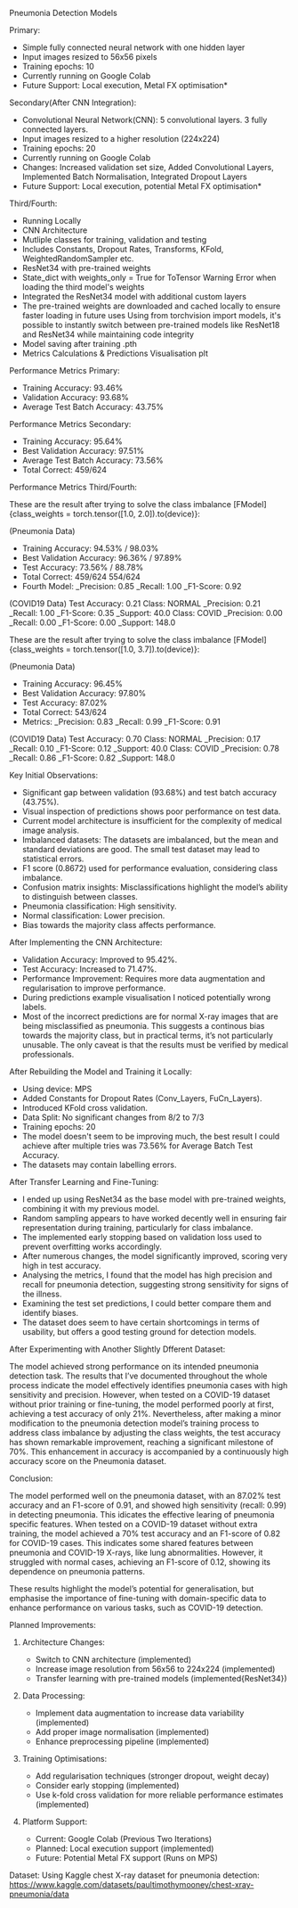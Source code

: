 Pneumonia Detection Models

Primary:

- Simple fully connected neural network with one hidden layer
- Input images resized to 56x56 pixels
- Training epochs: 10
- Currently running on Google Colab
- Future Support: Local execution, Metal FX optimisation*

Secondary(After CNN Integration):

- Convolutional Neural Network(CNN):
                                    5 convolutional layers.
                                    3 fully connected layers.
- Input images resized to a higher resolution (224x224)
- Training epochs: 20
- Currently running on Google Colab
- Changes: 
         Increased validation set size,
         Added Convolutional Layers, 
         Implemented Batch Normalisation, 
         Integrated Dropout Layers
- Future Support: Local execution, potential Metal FX optimisation*

Third/Fourth:

- Running Locally
- CNN Architecture
- Mutliple classes for training, validation and testing
- Includes Constants, Dropout Rates, Transforms, KFold, WeightedRandomSampler etc.
- ResNet34 with pre-trained weights
- State_dict with weights_only = True for ToTensor Warning Error when loading the third model's weights
- Integrated the ResNet34 model with additional custom layers
- The pre-trained weights are downloaded and cached locally to ensure faster loading in future uses 
   Using from torchvision import models, it's possible to instantly switch between pre-trained models like ResNet18 and ResNet34 while maintaining code integrity
- Model saving after training .pth
- Metrics Calculations & Predictions Visualisation plt

Performance Metrics Primary:

- Training Accuracy: 93.46%
- Validation Accuracy: 93.68%
- Average Test Batch Accuracy: 43.75%

Performance Metrics Secondary:

- Training Accuracy: 95.64%
- Best Validation Accuracy: 97.51%
- Average Test Batch Accuracy: 73.56%
- Total Correct: 459/624

Performance Metrics Third/Fourth:

These are the result after trying to solve the class imbalance [FModel] {class_weights = torch.tensor([1.0, 2.0]).to(device)}:

(Pneumonia Data)
- Training Accuracy: 94.53% / 98.03%
- Best Validation Accuracy: 96.36% / 97.89%
- Test Accuracy: 73.56% / 88.78%
- Total Correct: 459/624
                  554/624
- Fourth Model: 
               _Precision: 0.85
               _Recall: 1.00
               _F1-Score: 0.92

(COVID19 Data)
Test Accuracy: 0.21
Class: NORMAL
  _Precision: 0.21
  _Recall: 1.00
  _F1-Score: 0.35
  _Support: 40.0
Class: COVID
  _Precision: 0.00
  _Recall: 0.00
  _F1-Score: 0.00
  _Support: 148.0

These are the result after trying to solve the class imbalance [FModel] {class_weights = torch.tensor([1.0, 3.7]).to(device)}:

(Pneumonia Data)
- Training Accuracy: 96.45%
- Best Validation Accuracy: 97.80%
- Test Accuracy: 87.02%
- Total Correct: 543/624
- Metrics: 
               _Precision: 0.83
               _Recall: 0.99
               _F1-Score: 0.91

(COVID19 Data)
Test Accuracy: 0.70
Class: NORMAL
   _Precision: 0.17
   _Recall: 0.10
   _F1-Score: 0.12
   _Support: 40.0
Class: COVID
   _Precision: 0.78
   _Recall: 0.86
   _F1-Score: 0.82
   _Support: 148.0

Key Initial Observations:

- Significant gap between validation (93.68%) and test batch accuracy (43.75%).
- Visual inspection of predictions shows poor performance on test data.
- Current model architecture is insufficient for the complexity of medical image analysis.
- Imbalanced datasets: 
                     The datasets are imbalanced, but the mean and standard deviations are good.
                     The small test dataset may lead to statistical errors.
- F1 score (0.8672) used for performance evaluation, considering class imbalance.
- Confusion matrix insights: Misclassifications highlight the model’s ability to distinguish between classes.
- Pneumonia classification: High sensitivity.
- Normal classification: Lower precision.
- Bias towards the majority class affects performance.

After Implementing the CNN Architecture:

- Validation Accuracy: Improved to 95.42%.
- Test Accuracy: Increased to 71.47%.
- Performance Improvement: Requires more data augmentation and regularisation to improve performance.
- During predictions example visualisation I noticed potentially wrong labels.
- Most of the incorrect predictions are for normal X-ray images that are being misclassified as pneumonia.
   This suggests a continous bias towards the majority class, but in practical terms, it’s not particularly unusable.
   The only caveat is that the results must be verified by medical professionals.

After Rebuilding the Model and Training it Locally:

- Using device: MPS
- Added Constants for Dropout Rates (Conv_Layers, FuCn_Layers).
- Introduced KFold cross validation.
- Data Split: No significant changes from 8/2 to 7/3
- Training epochs: 20
- The model doesn't seem to be improving much, the best result I could achieve after multiple tries was 73.56% for Average Batch Test Accuracy.
- The datasets may contain labelling errors. 

After Transfer Learning and Fine-Tuning:

- I ended up using ResNet34 as the base model with pre-trained weights, combining it with my previous model.
- Random sampling appears to have worked decently well in ensuring fair representation during training, particularly for class imbalance.
- The implemented early stopping based on validation loss used to prevent overfitting works accordingly.
- After numerous changes, the model significantly improved, scoring very high in test accuracy.
- Analysing the metrics, I found that the model has high precision and recall for pneumonia detection, suggesting strong sensitivity for signs of the illness.
- Examining the test set predictions, I could better compare them and identify biases. 
- The dataset does seem to have certain shortcomings in terms of usability, but offers a good testing ground for detection models.

After Experimenting with Another Slightly Dfferent Dataset:

The model achieved strong performance on its intended pneumonia detection task. The results that I’ve documented throughout the whole process indicate the model effectively identifies pneumonia cases with high sensitivity and precision. 
However, when tested on a COVID-19 dataset without prior training or fine-tuning, the model performed poorly at first, achieving a test accuracy of only 21%. 
Nevertheless, after making a minor modification to the pneumonia detection model’s training process to address class imbalance by adjusting the class weights, the test accuracy has shown remarkable improvement, reaching a significant milestone of 70%. 
This enhancement in accuracy is accompanied by a continuously high accuracy score on the Pneumonia dataset.

Conclusion:

The model performed well on the pneumonia dataset, with an 87.02% test accuracy and an F1-score of 0.91, and showed high sensitivity (recall: 0.99) in detecting pneumonia. This idicates the effective learing of pneumonia specific features.
When tested on a COVID-19 dataset without extra training, the model achieved a 70% test accuracy and an F1-score of 0.82 for COVID-19 cases. This indicates some shared features between pneumonia and COVID-19 X-rays, like lung abnormalities. 
However, it struggled with normal cases, achieving an F1-score of 0.12, showing its dependence on pneumonia patterns.

These results highlight the model’s potential for generalisation, but emphasise the importance of fine-tuning with domain-specific data to enhance performance on various tasks, such as COVID-19 detection.

Planned Improvements:

1. Architecture Changes:
   - Switch to CNN architecture (implemented)
   - Increase image resolution from 56x56 to 224x224 (implemented)
   - Transfer learning with pre-trained models (implemented{ResNet34})

2. Data Processing:
   - Implement data augmentation to increase data variability (implemented)
   - Add proper image normalisation (implemented)
   - Enhance preprocessing pipeline (implemented)

3. Training Optimisations:
   - Add regularisation techniques (stronger dropout, weight decay)
   - Consider early stopping (implemented)
   - Use k-fold cross validation for more reliable performance estimates (implemented)

4. Platform Support:
   - Current: Google Colab (Previous Two Iterations)
   - Planned: Local execution support (implemented)
   - Future: Potential Metal FX support (Runs on MPS)

Dataset:
Using Kaggle chest X-ray dataset for pneumonia detection:
    https://www.kaggle.com/datasets/paultimothymooney/chest-xray-pneumonia/data
